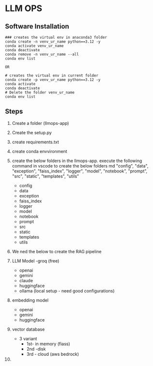# LLM OPS

## Software Installation

```
### creates the virtual env in anaconda3 folder
conda create -n venv_ur_name python==3.12 -y
conda activate venv_ur_name
conda deactivate
conda remove -n venv_ur_name --all
conda env list

OR

# creates the virtual env in current folder
conda create -p venv_ur_name python==3.12 -y
conda activate
conda deactivate
# Delete the folder venv_ur_name
conda env list
```

## Steps

1. Create a folder (llmops-app)
2. Create the setup.py
3. create requirements.txt
4. create conda envvironment
5. create the below folders in the llmops-app. execute the following  command in vscode to create the below folders md "config", "data", "exception", "faiss_index", "logger", "model", "notebook", "prompt", "src", "static", "templates", "utils"
   - config
   - data
   - exception
   - faiss_index
   - logger
   - model
   - notebook
   - prompt
   - src
   - static
   - templates
   - utils

4. We ned the below to create the RAG pipeline
1. LLM Model 
   -groq (free)
   - openai
   - gemini
   - claude
   - huggingface
   - ollama (local setup - need good configurations)
2. embedding model
   - openai
   - gemini 
   - huggingface
3. vector database
   - 3 variant 
     - 1st- in memory (fiass)
     - 2nd -disk
     - 3rd - cloud (aws bedrock)
4. 
